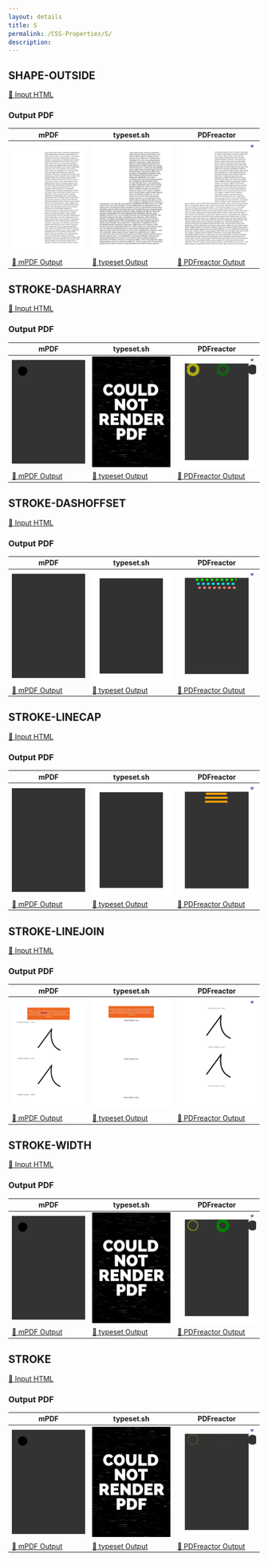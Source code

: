 ```yaml
---
layout: details
title: S
permalink: /CSS-Properties/S/
description: 
---
```




## SHAPE-OUTSIDE

[📄 Input HTML](/html/CSS%20Properties/S/shape-outside.html)

### Output PDF

| mPDF | typeset.sh | PDFreactor |
|---------|---------|---------|
| ![mPDF Preview](mpdf__html_CSS_Properties_S_shape-outside.html.png) | ![typeset Preview](typeset__html_CSS_Properties_S_shape-outside.html.png) | ![PDFreactor Preview](pdfreactor__html_CSS_Properties_S_shape-outside.html.png) |
| [📕 mPDF Output](mpdf__html_CSS_Properties_S_shape-outside.html.pdf) | [📕 typeset Output](typeset__html_CSS_Properties_S_shape-outside.html.pdf) | [📕 PDFreactor Output](pdfreactor__html_CSS_Properties_S_shape-outside.html.pdf) |

## STROKE-DASHARRAY

[📄 Input HTML](/html/CSS%20Properties/S/stroke-dasharray.html)

### Output PDF

| mPDF | typeset.sh | PDFreactor |
|---------|---------|---------|
| ![mPDF Preview](mpdf__html_CSS_Properties_S_stroke-dasharray.html.png) | ![typeset Preview](typeset__html_CSS_Properties_S_stroke-dasharray.html.png) | ![PDFreactor Preview](pdfreactor__html_CSS_Properties_S_stroke-dasharray.html.png) |
| [📕 mPDF Output](mpdf__html_CSS_Properties_S_stroke-dasharray.html.pdf) | [📕 typeset Output](typeset__html_CSS_Properties_S_stroke-dasharray.html.pdf) | [📕 PDFreactor Output](pdfreactor__html_CSS_Properties_S_stroke-dasharray.html.pdf) |

## STROKE-DASHOFFSET

[📄 Input HTML](/html/CSS%20Properties/S/stroke-dashoffset.html)

### Output PDF

| mPDF | typeset.sh | PDFreactor |
|---------|---------|---------|
| ![mPDF Preview](mpdf__html_CSS_Properties_S_stroke-dashoffset.html.png) | ![typeset Preview](typeset__html_CSS_Properties_S_stroke-dashoffset.html.png) | ![PDFreactor Preview](pdfreactor__html_CSS_Properties_S_stroke-dashoffset.html.png) |
| [📕 mPDF Output](mpdf__html_CSS_Properties_S_stroke-dashoffset.html.pdf) | [📕 typeset Output](typeset__html_CSS_Properties_S_stroke-dashoffset.html.pdf) | [📕 PDFreactor Output](pdfreactor__html_CSS_Properties_S_stroke-dashoffset.html.pdf) |

## STROKE-LINECAP

[📄 Input HTML](/html/CSS%20Properties/S/stroke-linecap.html)

### Output PDF

| mPDF | typeset.sh | PDFreactor |
|---------|---------|---------|
| ![mPDF Preview](mpdf__html_CSS_Properties_S_stroke-linecap.html.png) | ![typeset Preview](typeset__html_CSS_Properties_S_stroke-linecap.html.png) | ![PDFreactor Preview](pdfreactor__html_CSS_Properties_S_stroke-linecap.html.png) |
| [📕 mPDF Output](mpdf__html_CSS_Properties_S_stroke-linecap.html.pdf) | [📕 typeset Output](typeset__html_CSS_Properties_S_stroke-linecap.html.pdf) | [📕 PDFreactor Output](pdfreactor__html_CSS_Properties_S_stroke-linecap.html.pdf) |

## STROKE-LINEJOIN

[📄 Input HTML](/html/CSS%20Properties/S/stroke-linejoin.html)

### Output PDF

| mPDF | typeset.sh | PDFreactor |
|---------|---------|---------|
| ![mPDF Preview](mpdf__html_CSS_Properties_S_stroke-linejoin.html.png) | ![typeset Preview](typeset__html_CSS_Properties_S_stroke-linejoin.html.png) | ![PDFreactor Preview](pdfreactor__html_CSS_Properties_S_stroke-linejoin.html.png) |
| [📕 mPDF Output](mpdf__html_CSS_Properties_S_stroke-linejoin.html.pdf) | [📕 typeset Output](typeset__html_CSS_Properties_S_stroke-linejoin.html.pdf) | [📕 PDFreactor Output](pdfreactor__html_CSS_Properties_S_stroke-linejoin.html.pdf) |

## STROKE-WIDTH

[📄 Input HTML](/html/CSS%20Properties/S/stroke-width.html)

### Output PDF

| mPDF | typeset.sh | PDFreactor |
|---------|---------|---------|
| ![mPDF Preview](mpdf__html_CSS_Properties_S_stroke-width.html.png) | ![typeset Preview](typeset__html_CSS_Properties_S_stroke-width.html.png) | ![PDFreactor Preview](pdfreactor__html_CSS_Properties_S_stroke-width.html.png) |
| [📕 mPDF Output](mpdf__html_CSS_Properties_S_stroke-width.html.pdf) | [📕 typeset Output](typeset__html_CSS_Properties_S_stroke-width.html.pdf) | [📕 PDFreactor Output](pdfreactor__html_CSS_Properties_S_stroke-width.html.pdf) |

## STROKE

[📄 Input HTML](/html/CSS%20Properties/S/stroke.html)

### Output PDF

| mPDF | typeset.sh | PDFreactor |
|---------|---------|---------|
| ![mPDF Preview](mpdf__html_CSS_Properties_S_stroke.html.png) | ![typeset Preview](typeset__html_CSS_Properties_S_stroke.html.png) | ![PDFreactor Preview](pdfreactor__html_CSS_Properties_S_stroke.html.png) |
| [📕 mPDF Output](mpdf__html_CSS_Properties_S_stroke.html.pdf) | [📕 typeset Output](typeset__html_CSS_Properties_S_stroke.html.pdf) | [📕 PDFreactor Output](pdfreactor__html_CSS_Properties_S_stroke.html.pdf) |


